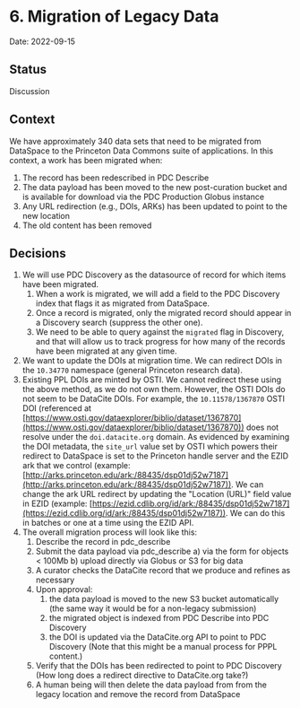 
# 6. Migration of Legacy Data

Date: 2022-09-15

## Status

Discussion

## Context

We have approximately 340 data sets that need to be migrated from DataSpace to the Princeton Data Commons suite of applications. In this context, a work has been migrated when:
1. The record has been redescribed in PDC Describe
2. The data payload has been moved to the new post-curation bucket and is available for download via the PDC Production Globus instance
3. Any URL redirection (e.g., DOIs, ARKs) has been updated to point to the new location
4. The old content has been removed

## Decisions
1. We will use PDC Discovery as the datasource of record for which items have been migrated. 
   1. When a work is migrated, we will add a field to the PDC Discovery index that flags it as migrated from DataSpace.
   2. Once a record is migrated, only the migrated record should appear in a Discovery search (suppress the other one).
   3. We need to be able to query against the `migrated` flag in Discovery, and that will allow us to track progress for how many of the records have been migrated at any given time.
2. We want to update the DOIs at migration time. We can redirect DOIs in the `10.34770` namespace (general Princeton research data). 
3. Existing PPL DOIs are minted by OSTI.  We cannot redirect these using the above method, as we do not own them.  However, the OSTI DOIs do not seem to be DataCite DOIs.  For example, the `10.11578/1367870` OSTI DOI (referenced at [https://www.osti.gov/dataexplorer/biblio/dataset/1367870](https://www.osti.gov/dataexplorer/biblio/dataset/1367870)) does not resolve under the `doi.datacite.org` domain.  As evidenced by examining the DOI metadata, the `site_url` value set by OSTI which powers their redirect to DataSpace is set to the Princeton handle server and the EZID ark that we control (example: [http://arks.princeton.edu/ark:/88435/dsp01dj52w7187](http://arks.princeton.edu/ark:/88435/dsp01dj52w7187)).  We can change the ark URL redirect by updating the "Location (URL)" field value in EZID (example: [https://ezid.cdlib.org/id/ark:/88435/dsp01dj52w7187](https://ezid.cdlib.org/id/ark:/88435/dsp01dj52w7187)).  We can do this in batches or one at a time using the EZID API.
4. The overall migration process will look like this: 
    1. Describe the record in pdc_describe
    2. Submit the data payload via pdc_describe
      a) via the form for objects < 100Mb
      b) upload directly via Globus or S3 for big data
    3. A curator checks the DataCite record that we produce and refines as necessary
    4. Upon approval:
       1. the data payload is moved to the new S3 bucket automatically (the same way it would be for a non-legacy submission)
       2. the migrated object is indexed from PDC Describe into PDC Discovery
       3. the DOI is updated via the DataCite.org API to point to PDC Discovery (Note that this might be a manual process for PPPL content.)
    5. Verify that the DOIs has been redirected to point to PDC Discovery (How long does a redirect directive to DataCite.org take?)
    6. A human being will then delete the data payload from from the legacy location and remove the record from DataSpace

